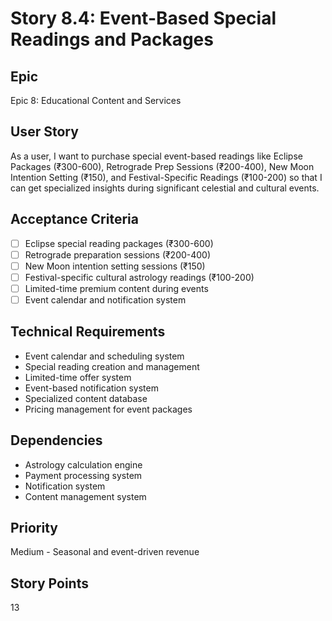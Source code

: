 # Story 8.4: Event-Based Special Readings and Packages

## Epic

Epic 8: Educational Content and Services

## User Story

As a user, I want to purchase special event-based readings like Eclipse Packages (₹300-600), Retrograde Prep Sessions (₹200-400), New Moon Intention Setting (₹150), and Festival-Specific Readings (₹100-200) so that I can get specialized insights during significant celestial and cultural events.

## Acceptance Criteria

- [ ] Eclipse special reading packages (₹300-600)
- [ ] Retrograde preparation sessions (₹200-400)
- [ ] New Moon intention setting sessions (₹150)
- [ ] Festival-specific cultural astrology readings (₹100-200)
- [ ] Limited-time premium content during events
- [ ] Event calendar and notification system

## Technical Requirements

- Event calendar and scheduling system
- Special reading creation and management
- Limited-time offer system
- Event-based notification system
- Specialized content database
- Pricing management for event packages

## Dependencies

- Astrology calculation engine
- Payment processing system
- Notification system
- Content management system

## Priority

Medium - Seasonal and event-driven revenue

## Story Points

13
